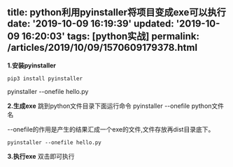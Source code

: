 title: python利用pyinstaller将项目变成exe可以执行
date: '2019-10-09 16:19:39'
updated: '2019-10-09 16:20:03'
tags: [python实战]
permalink: /articles/2019/10/09/1570609179378.html
---
**1.安装pyinstaller**
```
pip3 install pyinstaller
```
pyinstaller --onefile hello.py

**2.生成exe**
跳到python文件目录下面运行命令 pyinstaller --onefile python文件名

--onefile的作用是产生的结果汇成一个exe的文件,文件存放再dist目录底下。
```
pyinstaller --onefile hello.py
```

**3.执行exe**
双击即可执行